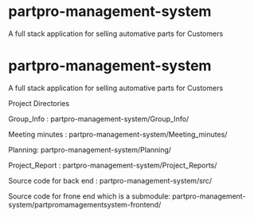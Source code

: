 # partpro-management-system
A full stack application for selling automative parts for Customers

# partpro-management-system
A full stack application for selling automative parts for Customers

Project Directories

Group_Info : partpro-management-system/Group_Info/

Meeting minutes : partpro-management-system/Meeting_minutes/

Planning: partpro-management-system/Planning/

Project_Report : partpro-management-system/Project_Reports/

Source code for back end : partpro-management-system/src/

Source code for frone end which is a submodule: partpro-management-system/partpromamagementsystem-frontend/

